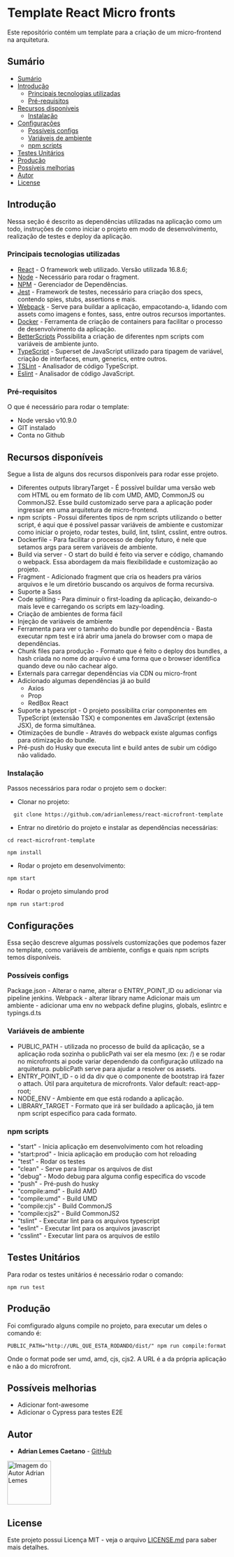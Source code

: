# Template React Micro fronts

Este repositório contém um template para a criação de um micro-frontend na arquitetura.

## Sumário

- [Sumário](#sum%C3%A1rio)
- [Introdução](#introdu%C3%A7%C3%A3o)
  - [Principais tecnologias utilizadas](#principais-tecnologias-utilizadas)
  - [Pré-requisitos](#pr%C3%A9-requisitos)
- [Recursos disponíveis](#recursos-dispon%C3%ADveis)
  - [Instalação](#instala%C3%A7%C3%A3o)
- [Configurações](#configura%C3%A7%C3%B5es)
  - [Possíveis configs](#poss%C3%ADveis-configs)
  - [Variáveis de ambiente](#vari%C3%A1veis-de-ambiente)
  - [npm scripts](#npm-scripts)
- [Testes Unitários](#testes-unit%C3%A1rios)
- [Produção](#produ%C3%A7%C3%A3o)
- [Possíveis melhorias](#poss%C3%ADveis-melhorias)
- [Autor](#autor)
- [License](#license)


## Introdução

Nessa seção é descrito as dependências utilizadas na aplicação como um todo, instruções de como iniciar o projeto em modo de desenvolvimento, realização de testes e deploy da aplicação.

### Principais tecnologias utilizadas

* [React](https://reactjs.org/) - O framework web utilizado.  Versão utilizada 16.8.6;
* [Node](https://nodejs.org/) - Necessário para rodar o fragment.
* [NPM](https://www.npmjs.com) - Gerenciador de Dependências.
* [Jest](https://jestjs.io/) - Framework de testes, necessário para criação dos specs, contendo spies, stubs, assertions e mais.
* [Webpack](https://webpack.js.org/) - Serve para buildar a aplicação, empacotando-a, lidando com assets como imagens e fontes, sass, entre outros recursos importantes.
* [Docker](https://www.docker.com) - Ferramenta de criação de containers para facilitar o processo de desenvolvimento da aplicação.
* [BetterScripts](https://github.com/benoror/better-npm-run) Possibilita a criação de diferentes npm scripts com variáveis de ambiente junto.
* [TypeScript](https://www.typescriptlang.org/) - Superset de JavaScript utilizado para tipagem de variável, criação de interfaces, enum, generics, entre outros.
* [TSLint](https://palantir.github.io/tslint/) - Analisador de código TypeScript.
* [Eslint](https://eslint.org/) - Analisador de código JavaScript.

### Pré-requisitos

O que é necessário para rodar o template: 

- Node versão v10.9.0
- GIT instalado
- Conta no Github

## Recursos disponíveis

Segue a lista de alguns dos recursos disponíveis para rodar esse projeto.

* Diferentes outputs libraryTarget - É possível buildar uma versão web com HTML ou em formato de lib com UMD, AMD, CommonJS ou CommonJS2. Esse build customizado serve para a aplicação poder ingressar em uma arquitetura de micro-frontend.
* npm scripts - Possui diferentes tipos de npm scripts utilizando o better script, é aqui que é possível passar variáveis de ambiente e customizar como iniciar o projeto, rodar testes, build, lint, tslint, csslint, entre outros.
* Dockerfile - Para facilitar o processo de deploy futuro, é nele que setamos args para serem variáveis de ambiente.
* Build via server - O start do build é feito via server e código, chamando o webpack. Essa abordagem da mais flexibilidade e customização ao projeto.
* Fragment - Adicionado fragment que cria os headers pra vários arquivos e le um diretório buscando os arquivos de forma recursiva.
* Suporte a Sass
* Code spliting - Para diminuir o first-loading da aplicação, deixando-o mais leve e carregando os scripts em lazy-loading.
* Criação de ambientes de forma fácil
* Injeção de variáveis de ambiente
* Ferramenta para ver o tamanho do bundle por dependência - Basta executar npm test e irá abrir uma janela do browser com o mapa de dependências.
* Chunk files para produção - Formato que é feito o deploy dos bundles, a hash criada no nome do arquivo é uma forma que o browser identifica quando deve ou não cachear algo.
* Externals para carregar dependências via CDN ou micro-front
* Adicionado algumas dependências já ao build
  * Axios
  * Prop
  * RedBox React
* Suporte a typescript - O projeto possibilita criar componentes em TypeScript (extensão TSX) e componentes em JavaScript (extensão JSX), de forma simultânea.
* Otimizações de bundle - Através do webpack existe algumas configs para otimização do bundle.
* Pré-push do Husky que executa lint e build antes de subir um código não validado.

### Instalação

Passos necessários para rodar o projeto sem o docker: 

- Clonar no projeto: 
```
  git clone https://github.com/adrianlemess/react-microfront-template
```

- Entrar no diretório do projeto e instalar as dependências necessárias:

```
cd react-microfront-template

npm install
```

- Rodar o projeto em desenvolvimento:
```
npm start
```

- Rodar o projeto simulando prod
```
npm run start:prod
```

## Configurações

Essa seção descreve algumas possívels customizações que podemos fazer no template, como variáveis de ambiente, configs e quais npm scripts temos disponíveis.

### Possíveis configs

Package.json - Alterar o name, alterar o ENTRY_POINT_ID ou adicionar via pipeline jenkins.
Webpack - alterar library name
Adicionar mais um ambiente - adicionar uma env no webpack define plugins, globals, eslintrc e typings.d.ts

### Variáveis de ambiente

- PUBLIC_PATH - utilizada no processo de build da aplicação, se a aplicação roda sozinha o publicPath vai ser ela mesmo (ex: /) e se rodar no microfronts ai pode variar dependendo da configuração utilizado na arquitetura. publicPath serve para ajudar a resolver os assets.
- ENTRY_POINT_ID - o id da div que o componente de bootstrap irá fazer o attach. Útil para arquitetura de microfronts. Valor default: react-app-root;
- NODE_ENV - Ambiente em que está rodando a aplicação.
- LIBRARY_TARGET - Formato que irá ser buildado a aplicação, já tem npm script especifico para cada formato.

### npm scripts

- "start" - Inicia aplicação em desenvolvimento com hot reloading
- "start:prod" - Inicia aplicação em produção com hot reloading
- "test" - Rodar os testes
- "clean" - Serve para limpar os arquivos de dist
- "debug" - Modo debug para alguma config especifica do vscode
- "push" - Pré-push do husky
- "compile:amd" - Build AMD
- "compile:umd" - Build UMD
- "compile:cjs" - Build CommonJS
- "compile:cjs2" - Build CommonJS2
- "tslint" - Executar lint para os arquivos typescript
- "eslint" - Executar lint para os arquivos javascript
- "csslint" - Executar lint para os arquivos de estilo

## Testes Unitários

Para rodar os testes unitários é necessário rodar o comando: 

```
npm run test
```

## Produção

  Foi comfigurado alguns compile no projeto, para executar um deles o comando é: 

  ```
  PUBLIC_PATH="http://URL_QUE_ESTA_RODANDO/dist/" npm run compile:format
  ```

  Onde o format pode ser umd, amd, cjs, cjs2.
  A URL é a da própria aplicação e não a do microfront.

## Possíveis melhorias

- Adicionar font-awesome
- Adicionar o Cypress para testes E2E
  
## Autor

* **Adrian Lemes Caetano** -  [GitHub](https://github.com/adrianlemess)

<a href="https://adrianlemess.github.io">
  <img 
  alt="Imagem do Autor Adrian Lemes" src="https://avatars1.githubusercontent.com/u/12432777?s=400&u=927d77dcc0b02c1ac69360f2194336a2517e6f08&v=4" width="100">
</a>

## License

Este projeto possui Licença MIT - veja o arquivo [LICENSE.md](LICENSE.md) para saber mais detalhes.
